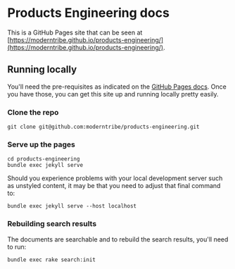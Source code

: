 # Products Engineering docs

This is a GitHub Pages site that can be seen at [https://moderntribe.github.io/products-engineering/](https://moderntribe.github.io/products-engineering/).

## Running locally

You'll need the pre-requisites as indicated on the [GitHub Pages docs](https://help.github.com/articles/setting-up-your-github-pages-site-locally-with-jekyll/). Once you have those, you can get this site up and running locally pretty easily.

### Clone the repo

```
git clone git@github.com:moderntribe/products-engineering.git
```

### Serve up the pages

```
cd products-engineering
bundle exec jekyll serve
```

Should you experience problems with your local development server such as unstyled content, it may be that you need
to adjust that final command to:

```
bundle exec jekyll serve --host localhost
```

### Rebuilding search results

The documents are searchable and to rebuild the search results, you'll need to run:

```
bundle exec rake search:init
```
